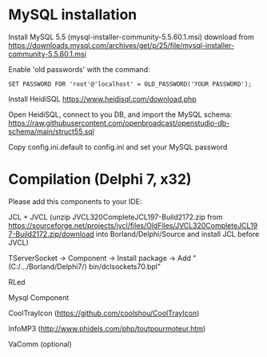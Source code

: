 

# MySQL installation

Install MySQL 5.5 (mysql-installer-community-5.5.60.1.msi) download from https://downloads.mysql.com/archives/get/p/25/file/mysql-installer-community-5.5.60.1.msi

Enable 'old passwords' with the command: 

```
SET PASSWORD FOR 'root'@'localhost' = OLD_PASSWORD('YOUR PASSWORD');
```

Install HeidiSQL https://www.heidisql.com/download.php

Open HeidiSQL, connect to you DB, and import the MySQL schema: https://raw.githubusercontent.com/openbroadcast/openstudio-db-schema/main/struct55.sql

Copy config.ini.default to config.ini and set your MySQL password



#  Compilation (Delphi 7, x32)

Please add this components to your IDE:

JCL + JVCL (unzip JVCL320CompleteJCL197-Build2172.zip from https://sourceforge.net/projects/jvcl/files/OldFiles/JVCL320CompleteJCL197-Build2172.zip/download into Borland/Delphi/Source and install JCL before JVCL)

TServerSocket -> Component -> Install package -> Add " (C:/.../Borland/Delphi7/) bin/dclsockets70.bpl"

RLed

Mysql Component

CoolTrayIcon (https://github.com/coolshou/CoolTrayIcon)

InfoMP3 (http://www.phidels.com/php/toutpourmoteur.htm)

VaComm (optional)
